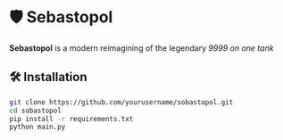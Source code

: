 
# 🛡️ Sebastopol
**Sebastopol** is a modern reimagining of the legendary *9999 on one tank*

## 🛠️ Installation

```bash
git clone https://github.com/yourusername/sobastopol.git
cd sobastopol
pip install -r requirements.txt
python main.py

